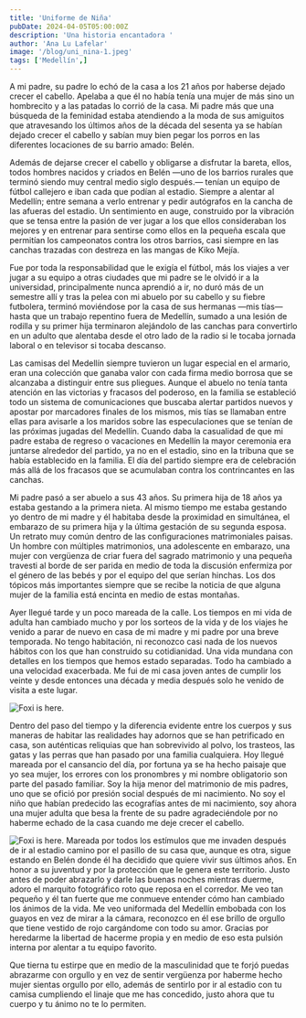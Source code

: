 ```yaml
---
title: 'Uniforme de Niña'
pubDate: 2024-04-05T05:00:00Z
description: 'Una historia encantadora '
author: 'Ana Lu Lafelar'
image: '/blog/uni_nina-1.jpeg'
tags: ['Medellín',]
---
```



A mi padre, su padre lo echó de la casa a los 21 años por haberse dejado crecer el cabello. Apelaba a que él no había tenía una mujer de más sino un hombrecito y a las patadas lo corrió de la casa. Mi padre más que una búsqueda de la feminidad estaba atendiendo a la moda de sus amiguitos que atravesando los últimos años de la década del sesenta ya se habían dejado crecer el cabello y sabían muy bien pegar los porros en las diferentes locaciones de su barrio amado: Belén.


Además de dejarse crecer el cabello y obligarse a disfrutar la bareta, ellos, todos hombres nacidos y criados en Belén —uno de los barrios rurales que terminó siendo muy central medio siglo después.— tenían un equipo de fútbol callejero e iban cada que podían al estadio. Siempre a alentar al Medellín; entre semana a verlo entrenar y pedir autógrafos en la cancha de las afueras del estadio. Un sentimiento en auge, construido por la vibración que se tensa entre la pasión de ver jugar a los que ellos consideraban los mejores y en entrenar para sentirse como ellos en la pequeña escala que permitían los campeonatos contra los otros barrios, casi siempre en las canchas trazadas con destreza en las mangas de Kiko Mejía.


Fue por toda la responsabilidad que le exigía el fútbol, más los viajes a ver jugar a su equipo a otras ciudades que mi padre se le olvidó ir a la universidad, principalmente nunca aprendió a ir, no duró más de un semestre allí y tras la pelea con mi abuelo por su cabello y su fiebre futbolera, terminó moviéndose por la casa de sus hermanas —mis tías— hasta que un trabajo repentino fuera de Medellín, sumado a una lesión de rodilla y su primer hija terminaron alejándolo de las canchas para convertirlo en un adulto que alentaba desde el otro lado de la radio si le tocaba jornada laboral o en televisor si tocaba descanso.


Las camisas del Medellín siempre tuvieron un lugar especial en el armario, eran una colección que ganaba valor con cada firma medio borrosa que se alcanzaba a distinguir entre sus pliegues. Aunque el abuelo no tenía tanta atención en las victorias y fracasos del poderoso, en la familia se estableció todo un sistema de comunicaciones que buscaba alertar partidos nuevos y apostar por marcadores finales de los mismos, mis tías se llamaban entre ellas para avisarle a los maridos sobre las especulaciones que se tenían de las próximas jugadas del Medellín. Cuando daba la casualidad de que mi padre estaba de regreso o vacaciones en Medellín la mayor ceremonia era juntarse alrededor del partido, ya no en el estadio, sino en la tribuna que se había establecido en la familia. El día del partido siempre era de celebración más allá de los fracasos que se acumulaban contra los contrincantes en las canchas.


Mi padre pasó a ser abuelo a sus 43 años. Su primera hija de 18 años ya estaba gestando a la primera nieta. Al mismo tiempo me estaba gestando yo dentro de mi madre y él habitaba desde la proximidad en simultánea, el embarazo de su primera hija y la última gestación de su segunda esposa. Un retrato muy común dentro de las configuraciones matrimoniales paisas. Un hombre con múltiples matrimonios, una adolescente en embarazo, una mujer con vergüenza de criar fuera del sagrado matrimonio y una pequeña travesti al borde de ser parida en medio de toda la discusión enfermiza por el género de las bebés y por el equipo del que serían hinchas. Los dos tópicos más importantes siempre que se recibe la noticia de que alguna mujer de la familia está encinta en medio de estas montañas.


Ayer llegué tarde y un poco mareada de la calle. Los tiempos en mi vida de adulta han cambiado mucho y por los sorteos de la vida y de los viajes he venido a parar de nuevo en casa de mi madre y mi padre por una breve temporada. No tengo habitación, ni reconozco casi nada de los nuevos hábitos con los que han construido su cotidianidad. Una vida mundana con detalles en los tiempos que hemos estado separadas. Todo ha cambiado a una velocidad exacerbada. Me fui de mi casa joven antes de cumplir los veinte y desde entonces una década y media después solo he venido de visita a este lugar.

![Foxi is here.](/blog/uni_nina-1.jpeg)

Dentro del paso del tiempo y la diferencia evidente entre los cuerpos y sus maneras de habitar las realidades hay adornos que se han petrificado en casa, son auténticas reliquias que han sobrevivido al polvo, los trasteos, las gatas y las perras que han pasado por una familia cualquiera. Hoy llegué mareada por el cansancio del día, por fortuna ya se ha hecho paisaje que yo sea mujer, los errores con los pronombres y mi nombre obligatorio son parte del pasado familiar. Soy la hija menor del matrimonio de mis padres, uno que se ofició por presión social después de mi nacimiento. No soy el niño que habían predecido las ecografías antes de mi nacimiento, soy ahora una mujer adulta que besa la frente de su padre agradeciéndole por no haberme echado de la casa cuando me deje crecer el cabello. 

![Foxi is here.](/blog/uni_nina-2.jpeg)
Mareada por todos los estímulos que me invaden después de ir al estadio camino por el pasillo de su casa que, aunque es otra, sigue estando en Belén donde él ha decidido que quiere vivir sus últimos años. En honor a su juventud y por la protección que le genera este territorio. Justo antes de poder abrazarlo y darle las buenas noches mientras duerme, adoro el marquito fotográfico roto que reposa en el corredor. Me veo tan pequeño y él tan fuerte que me conmueve entender cómo han cambiado los ánimos de la vida. Me veo uniformada del Medellín embobada con los guayos en vez de mirar a la cámara, reconozco en él ese brillo de orgullo que tiene vestido de rojo cargándome con todo su amor. Gracias por heredarme la libertad de hacerme propia y en medio de eso esta pulsión interna por alentar a tu equipo favorito.

 Que tierna tu estirpe que en medio de la masculinidad que te forjó puedas abrazarme con orgullo y en vez de sentir vergüenza por haberme hecho mujer sientas orgullo por ello, además de sentirlo por ir al estadio con tu camisa cumpliendo el linaje que me has concedido, justo ahora que tu cuerpo y tu ánimo no te lo permiten.



